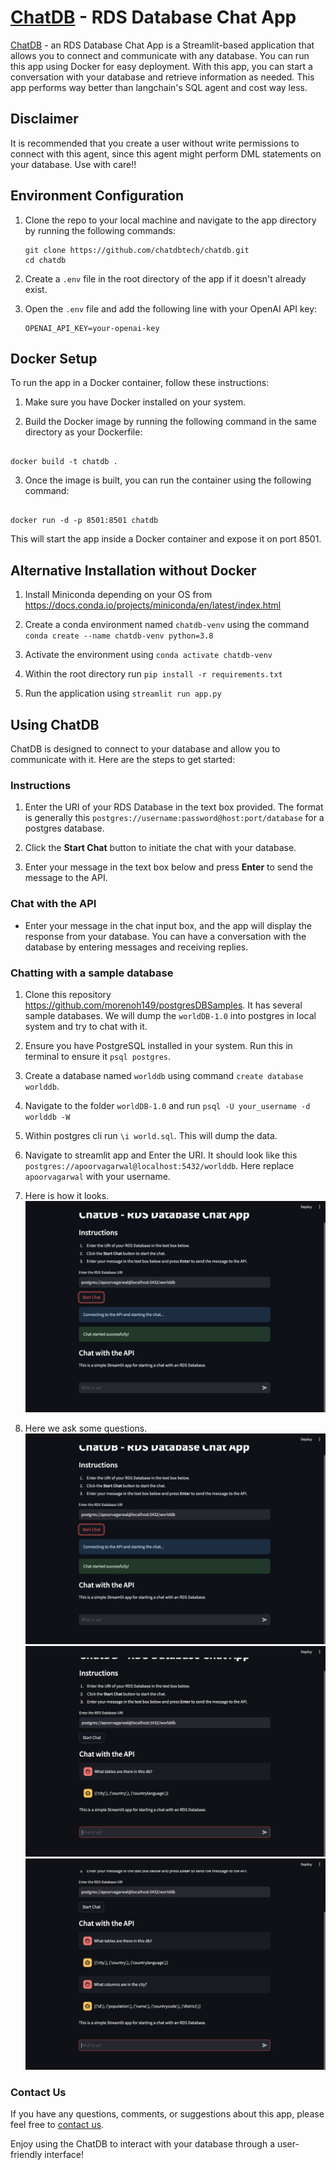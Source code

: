 # [ChatDB](http://chatdb.tech/) - RDS Database Chat App

[ChatDB](http://chatdb.tech/) - an RDS Database Chat App is a Streamlit-based application that allows you to connect and communicate with any database. You can run this app using Docker for easy deployment. With this app, you can start a conversation with your database and retrieve information as needed. This app performs way better than langchain's SQL agent and cost way less.

## Disclaimer

It is recommended that you create a user without write permissions to connect with this agent, since this agent might perform DML statements on your database. Use with care!!


## Environment Configuration

1. Clone the repo to your local machine and navigate to the app directory by running the following commands:

   ```shell
   git clone https://github.com/chatdbtech/chatdb.git
   cd chatdb

   ```

2. Create a `.env` file in the root directory of the app if it doesn't already exist.

3. Open the `.env` file and add the following line with your OpenAI API key:

   ```shell
   OPENAI_API_KEY=your-openai-key
   ```

## Docker Setup

To run the app in a Docker container, follow these instructions:

1. Make sure you have Docker installed on your system.


2. Build the Docker image by running the following command in the same directory as your Dockerfile:

```shell

docker build -t chatdb .

```

3. Once the image is built, you can run the container using the following command:

```shell

docker run -d -p 8501:8501 chatdb

```

This will start the app inside a Docker container and expose it on port 8501.



## Alternative Installation without Docker

1. Install Miniconda depending on your OS from https://docs.conda.io/projects/miniconda/en/latest/index.html

2. Create a conda environment named `chatdb-venv` using the command `conda create --name chatdb-venv python=3.8`

3. Activate the environment using `conda activate chatdb-venv`

4. Within the root directory run `pip install -r requirements.txt`

5. Run the application using `streamlit run app.py`



## Using ChatDB

ChatDB is designed to connect to your database and allow you to communicate with it. Here are the steps to get started:

### Instructions

1. Enter the URI of your RDS Database in the text box provided. The format is generally this `postgres://username:password@host:port/database` for a postgres database.

2. Click the **Start Chat** button to initiate the chat with your database.

3. Enter your message in the text box below and press **Enter** to send the message to the API.

### Chat with the API

- Enter your message in the chat input box, and the app will display the response from your database. You can have a conversation with the database by entering messages and receiving replies.



### Chatting with a sample database

1. Clone this repository https://github.com/morenoh149/postgresDBSamples. It has several sample databases. We will dump the `worldDB-1.0` into postgres in local system and try to chat with it.

2. Ensure you have PostgreSQL installed in your system. Run this in terminal to ensure it `psql postgres`.

3. Create a database named `worlddb` using command `create database worlddb`.

4. Navigate to the folder `worldDB-1.0` and run `psql -U your_username -d worlddb -W`

5. Within postgres cli run `\i world.sql`. This will dump the data.

6. Navigate to streamlit app and Enter the URI. It should look like this `postgres://apoorvagarwal@localhost:5432/worlddb`. Here replace `apoorvagarwal` with your username.

7. Here is how it looks.
![Connecting with DB](imgs/img1.png)

8. Here we ask some questions.
![Question 1](imgs/img1.png)
![Question 2](imgs/img2.png)
![Question 3](imgs/img3.png)






### Contact Us

If you have any questions, comments, or suggestions about this app, please feel free to [contact us](info@chatdb.tech).

Enjoy using the ChatDB to interact with your database through a user-friendly interface!
